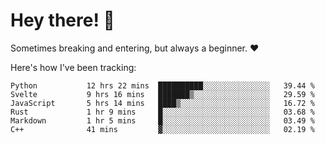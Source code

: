 # Hey there! 👋
Sometimes breaking and entering, but always a beginner. ❤️

Here's how I've been tracking:
<!--START_SECTION:waka-->

```text
Python           12 hrs 22 mins  ██████████░░░░░░░░░░░░░░░   39.44 %
Svelte           9 hrs 16 mins   ███████▒░░░░░░░░░░░░░░░░░   29.59 %
JavaScript       5 hrs 14 mins   ████▒░░░░░░░░░░░░░░░░░░░░   16.72 %
Rust             1 hr 9 mins     █░░░░░░░░░░░░░░░░░░░░░░░░   03.68 %
Markdown         1 hr 5 mins     █░░░░░░░░░░░░░░░░░░░░░░░░   03.49 %
C++              41 mins         ▓░░░░░░░░░░░░░░░░░░░░░░░░   02.19 %
```

<!--END_SECTION:waka-->

